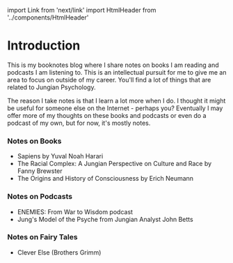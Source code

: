 import Link from 'next/link'
import HtmlHeader from '../components/HtmlHeader'

<HtmlHeader title="Home" />

# Introduction

This is my booknotes blog where I share notes on books I am reading and
podcasts I am listening to. This is an intellectual pursuit for me to give
me an area to focus on outside of my career. You'll find a lot of things
that are related to Jungian Psychology.

The reason I take notes is that I learn a lot more when I do. I thought it
might be useful for someone else on the Internet - perhaps you? Eventually
I may offer more of my thoughts on these books and podcasts or even do
a podcast of my own, but for now, it's mostly notes.

### Notes on Books
- <Link href="/sapiens"><a>Sapiens by Yuval Noah Harari</a></Link>
- <Link href="/racial-complex"><a>The Racial Complex: A Jungian Perspective on Culture and Race by Fanny Brewster</a></Link>
- <Link href="/origins"><a>The Origins and History of Consciousness by
  Erich Neumann</a></Link>

### Notes on Podcasts
- <Link href="/enemies"><a>ENEMIES: From War to Wisdom podcast</a></Link>
- <Link href="/johnbetts"><a>Jung's Model of the Psyche from Jungian Analyst John Betts</a></Link>

### Notes on Fairy Tales
- <Link href="/cleverelse"><a>Clever Else (Brothers Grimm)</a></Link>
